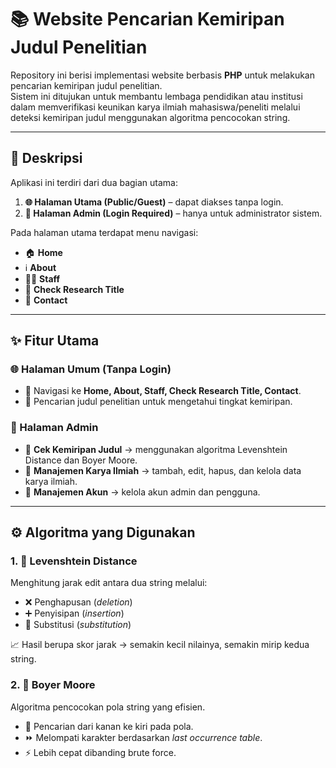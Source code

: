 # 📚 Website Pencarian Kemiripan Judul Penelitian

Repository ini berisi implementasi website berbasis **PHP** untuk melakukan pencarian kemiripan judul penelitian.  
Sistem ini ditujukan untuk membantu lembaga pendidikan atau institusi dalam memverifikasi keunikan karya ilmiah mahasiswa/peneliti melalui deteksi kemiripan judul menggunakan algoritma pencocokan string.

---

## 📝 Deskripsi
Aplikasi ini terdiri dari dua bagian utama:  
1. **🌐 Halaman Utama (Public/Guest)** – dapat diakses tanpa login.  
2. **🔐 Halaman Admin (Login Required)** – hanya untuk administrator sistem.  

Pada halaman utama terdapat menu navigasi:  
- 🏠 **Home**  
- ℹ️ **About**  
- 👨‍🏫 **Staff**  
- 🔎 **Check Research Title**  
- 📩 **Contact**  

---

## ✨ Fitur Utama

### 🌐 Halaman Umum (Tanpa Login)
- 🧭 Navigasi ke **Home, About, Staff, Check Research Title, Contact**.  
- 🔎 Pencarian judul penelitian untuk mengetahui tingkat kemiripan.  

### 🔐 Halaman Admin
- 📝 **Cek Kemiripan Judul** → menggunakan algoritma Levenshtein Distance dan Boyer Moore.  
- 📑 **Manajemen Karya Ilmiah** → tambah, edit, hapus, dan kelola data karya ilmiah.  
- 👥 **Manajemen Akun** → kelola akun admin dan pengguna.  

---

## ⚙️ Algoritma yang Digunakan

### 1. 🔡 Levenshtein Distance
Menghitung jarak edit antara dua string melalui:  
- ❌ Penghapusan (*deletion*)  
- ➕ Penyisipan (*insertion*)  
- 🔄 Substitusi (*substitution*)  

📈 Hasil berupa skor jarak → semakin kecil nilainya, semakin mirip kedua string.

### 2. 📍 Boyer Moore
Algoritma pencocokan pola string yang efisien.  
- 🔎 Pencarian dari kanan ke kiri pada pola.  
- ⏩ Melompati karakter berdasarkan *last occurrence table*.  
- ⚡ Lebih cepat dibanding brute force.  
